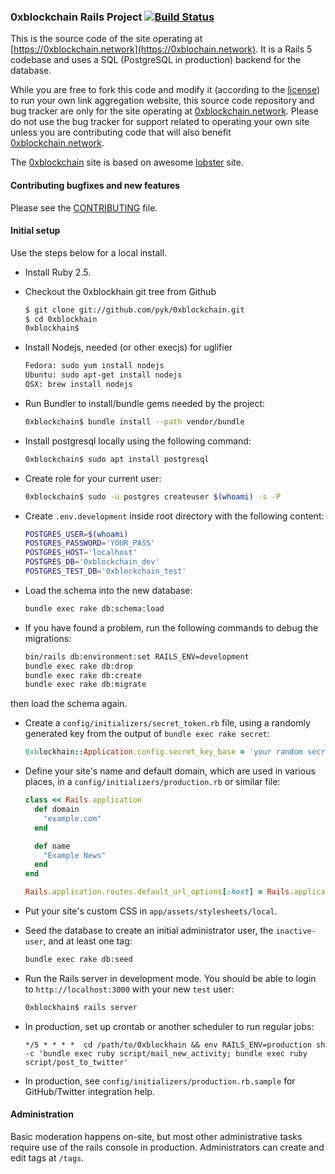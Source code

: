 ### 0xblockchain Rails Project [![Build Status](https://travis-ci.org/pyk/0xblockchain.svg?branch=master)](https://travis-ci.org/pyk/0xblockchain)

This is the source code of the site operating at
[https://0xblockchain.network](https://0xblochain.network).
It is a Rails 5 codebase and uses a SQL (PostgreSQL in production) backend for the database.

While you are free to fork this code and modify it (according to the [license](https://github.com/pyk/0xblockchain/blob/master/LICENSE))
to run your own link aggregation website, this source code repository and bug
tracker are only for the site operating at [0xblockchain.network](https://0xblochain.network/).
Please do not use the bug tracker for support related to operating your own
site unless you are contributing code that will also benefit [0xblockchain.network](https://0xblochain.network/).

The [0xblockchain](https://0xblochain.network) site is based on awesome [lobster](https://github.com/lobster/lobster) site.


#### Contributing bugfixes and new features

Please see the [CONTRIBUTING](https://github.com/pyk/0xblockchain/blob/master/CONTRIBUTING.md) file.

#### Initial setup

Use the steps below for a local install.

* Install Ruby 2.5.

* Checkout the 0xblockhain git tree from Github
    ```sh
    $ git clone git://github.com/pyk/0xblockchain.git
    $ cd 0xblockhain
    0xblockhain$
    ```

* Install Nodejs, needed (or other execjs) for uglifier
    ```sh
    Fedora: sudo yum install nodejs
    Ubuntu: sudo apt-get install nodejs
    OSX: brew install nodejs
    ```

* Run Bundler to install/bundle gems needed by the project:
    ```sh
    0xblockchain$ bundle install --path vendor/bundle
    ```

* Install postgresql locally using the following command:
    ```sh
    0xblockchain$ sudo apt install postgresql
    ```

* Create role for your current user:
    ```sh
    0xblockchain$ sudo -u postgres createuser $(whoami) -s -P
    ```

* Create `.env.development` inside root directory with the
following content:
    ```sh
    POSTGRES_USER=$(whoami)
    POSTGRES_PASSWORD='YOUR_PASS'
    POSTGRES_HOST='localhost'
    POSTGRES_DB='0xblockchain_dev'
    POSTGRES_TEST_DB='0xblockchain_test'
    ```

* Load the schema into the new database:
    ```sh
    bundle exec rake db:schema:load
    ```

* If you have found a problem, run the following commands
to debug the migrations:
    ```sh
    bin/rails db:environment:set RAILS_ENV=development
    bundle exec rake db:drop
    bundle exec rake db:create
    bundle exec rake db:migrate
    ```

then load the schema again.

* Create a `config/initializers/secret_token.rb` file, using a randomly
generated key from the output of `bundle exec rake secret`:

    ```ruby
    0xblockhain::Application.config.secret_key_base = 'your random secret here'
    ```

* Define your site's name and default domain, which are used in various places,
in a `config/initializers/production.rb` or similar file:

    ```ruby
    class << Rails.application
      def domain
        "example.com"
      end

      def name
        "Example News"
      end
    end

    Rails.application.routes.default_url_options[:host] = Rails.application.domain
    ```

* Put your site's custom CSS in `app/assets/stylesheets/local`.

* Seed the database to create an initial administrator user, the `inactive-user`, and at least one tag:

    ```sh
    bundle exec rake db:seed
    ```

* Run the Rails server in development mode.  You should be able to login to
`http://localhost:3000` with your new `test` user:

    ```sh
    0xblockhain$ rails server
    ```

* In production, set up crontab or another scheduler to run regular jobs:

    ```
    */5 * * * *  cd /path/to/0xblockhain && env RAILS_ENV=production sh -c 'bundle exec ruby script/mail_new_activity; bundle exec ruby script/post_to_twitter'
    ```
* In production, see `config/initializers/production.rb.sample` for GitHub/Twitter integration help.

#### Administration

Basic moderation happens on-site, but most other administrative tasks require use of the rails console in production.
Administrators can create and edit tags at `/tags`.
